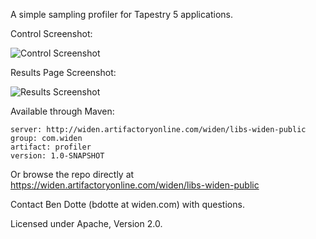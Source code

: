 A simple sampling profiler for Tapestry 5 applications.

Control Screenshot:

![Control Screenshot](https://raw.github.com/bdotte/tapestry-profiler/master/control-screenshot.png)

Results Page Screenshot:

![Results Screenshot](https://raw.github.com/bdotte/tapestry-profiler/master/results-screenshot.png)

Available through Maven:

```
server: http://widen.artifactoryonline.com/widen/libs-widen-public
group: com.widen
artifact: profiler
version: 1.0-SNAPSHOT
```

Or browse the repo directly at https://widen.artifactoryonline.com/widen/libs-widen-public

Contact Ben Dotte (bdotte at widen.com) with questions.

Licensed under Apache, Version 2.0.